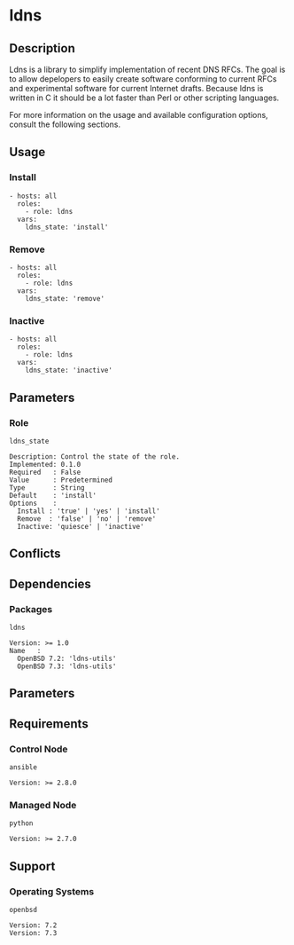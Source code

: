 # ldns

## Description

Ldns is a library to simplify implementation of recent DNS RFCs. The goal is to
allow depelopers to easily create software conforming to current RFCs and
experimental software for current Internet drafts. Because ldns is written in C
it should be a lot faster than Perl or other scripting languages.

For more information on the usage and available configuration options,
consult the following sections.

## Usage

### Install

```
- hosts: all
  roles:
    - role: ldns
  vars:
    ldns_state: 'install'
```

### Remove

```
- hosts: all
  roles:
    - role: ldns
  vars:
    ldns_state: 'remove'
```

### Inactive

```
- hosts: all
  roles:
    - role: ldns
  vars:
    ldns_state: 'inactive'
```

## Parameters

### Role

`ldns_state`

    Description: Control the state of the role.
    Implemented: 0.1.0
    Required   : False
    Value      : Predetermined
    Type       : String
    Default    : 'install'
    Options    :
      Install : 'true' | 'yes' | 'install'
      Remove  : 'false' | 'no' | 'remove'
      Inactive: 'quiesce' | 'inactive'

## Conflicts

## Dependencies

### Packages

`ldns`

    Version: >= 1.0
    Name   :
      OpenBSD 7.2: 'ldns-utils'
      OpenBSD 7.3: 'ldns-utils'

## Parameters

## Requirements

### Control Node

`ansible`

    Version: >= 2.8.0

### Managed Node

`python`

    Version: >= 2.7.0

## Support

### Operating Systems

`openbsd`

    Version: 7.2
    Version: 7.3

